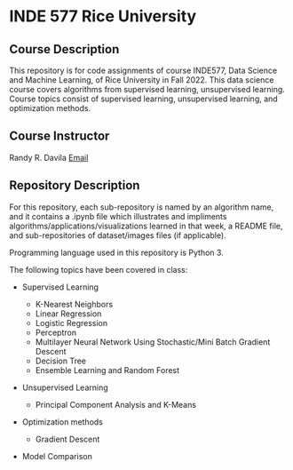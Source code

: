 # INDE 577 Rice University

## Course Description
This repository is for code assignments of course INDE577, Data Science and Machine Learning, of Rice University in Fall 2022. This data science course covers algorithms from supervised learning, unsupervised learning. Course topics consist of supervised learning, unsupervised learning, and optimization methods.

## Course Instructor
Randy R. Davila [Email](rrd6@rice.edu)

## Repository Description
For this repository, each sub-repository is named by an algorithm name, and it contains a .ipynb file which illustrates and impliments algorithms/applications/visualizations learned in that week, a README file, and sub-repositories of dataset/images files (if applicable).

Programming language used in this repository is Python 3.

The following topics have been covered in class:
- Supervised Learning
    - K-Nearest Neighbors
    - Linear Regression
    - Logistic Regression
    - Perceptron
    - Multilayer Neural Network Using Stochastic/Mini Batch Gradient Descent
    - Decision Tree
    - Ensemble Learning and Random Forest

- Unsupervised Learning
    - Principal Component Analysis and K-Means
- Optimization methods
    - Gradient Descent
- Model Comparison